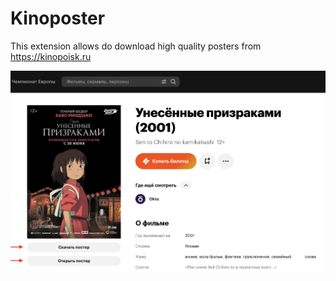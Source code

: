 # Kinoposter

This extension allows do download high quality posters from https://kinopoisk.ru

![preview](https://github.com/vitalygashkov/kinoposter/blob/main/preview.png?raw=true)
